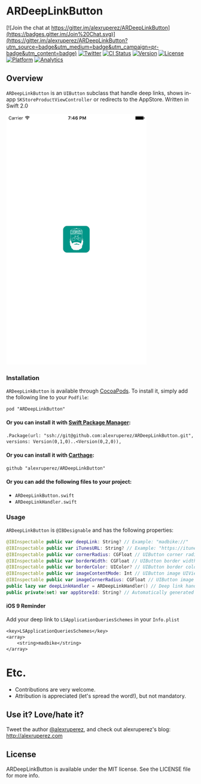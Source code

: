 # ARDeepLinkButton

[![Join the chat at https://gitter.im/alexruperez/ARDeepLinkButton](https://badges.gitter.im/Join%20Chat.svg)](https://gitter.im/alexruperez/ARDeepLinkButton?utm_source=badge&utm_medium=badge&utm_campaign=pr-badge&utm_content=badge)
[![Twitter](http://img.shields.io/badge/contact-@alexruperez-blue.svg?style=flat)](http://twitter.com/alexruperez)
[![CI Status](http://img.shields.io/travis/alexruperez/ARDeepLinkButton.svg?style=flat)](https://travis-ci.org/alexruperez/ARDeepLinkButton)
[![Version](https://img.shields.io/cocoapods/v/ARDeepLinkButton.svg?style=flat)](http://cocoadocs.org/docsets/ARDeepLinkButtong)
[![License](https://img.shields.io/cocoapods/l/ARDeepLinkButton.svg?style=flat)](http://cocoadocs.org/docsets/ARDeepLinkButton)
[![Platform](https://img.shields.io/cocoapods/p/ARDeepLinkButton.svg?style=flat)](http://cocoadocs.org/docsets/ARDeepLinkButton)
[![Analytics](https://ga-beacon.appspot.com/UA-55329295-1/ARDeepLinkButton/readme?pixel)](https://github.com/igrigorik/ga-beacon)

## Overview

`ARDeepLinkButton` is an `UIButton` subclass that handle deep links, shows in-app `SKStoreProductViewController` or redirects to the AppStore. Written in Swift 2.0

![ARDeepLinkButton Screenshot](https://raw.githubusercontent.com/alexruperez/ARDeepLinkButton/master/screenshot.png)

### Installation

`ARDeepLinkButton` is available through [CocoaPods](http://cocoapods.org). To install
it, simply add the following line to your `Podfile`:

    pod "ARDeepLinkButton"

#### Or you can install it with [Swift Package Manager](https://github.com/apple/swift-package-manager):

    .Package(url: "ssh://git@github.com:alexruperez/ARDeepLinkButton.git", versions: Version(0,1,0)..<Version(0,2,0)),

#### Or you can install it with [Carthage](https://github.com/Carthage/Carthage):

    github "alexruperez/ARDeepLinkButton"

#### Or you can add the following files to your project:
* `ARDeepLinkButton.swift`
* `ARDeepLinkHandler.swift`

### Usage

`ARDeepLinkButton` is `@IBDesignable` and has the following properties:

```swift
@IBInspectable public var deepLink: String? // Example: "madbike://"
@IBInspectable public var iTunesURL: String? // Example: "https://itunes.apple.com/us/app/madbike/id1067596651?mt=8"
@IBInspectable public var cornerRadius: CGFloat // UIButton corner radius.
@IBInspectable public var borderWidth: CGFloat // UIButton border width.
@IBInspectable public var borderColor: UIColor? // UIButton border color.
@IBInspectable public var imageContentMode: Int // UIButton image UIViewContentMode value. Example: 1 for .ScaleAspectFit
@IBInspectable public var imageCornerRadius: CGFloat // UIButton image corner radius.
public lazy var deepLinkHandler = ARDeepLinkHandler() // Deep link handler, here you have access to SKStoreProductViewController to customize it.
public private(set) var appStoreId: String? // Automatically generated when iTunesURL is setted.
```

#### iOS 9 Reminder

Add your deep link to `LSApplicationQueriesSchemes` in your `Info.plist`

```plist
<key>LSApplicationQueriesSchemes</key>
<array>
    <string>madbike</string>
</array>
```

# Etc.

* Contributions are very welcome.
* Attribution is appreciated (let's spread the word!), but not mandatory.

## Use it? Love/hate it?

Tweet the author [@alexruperez](http://twitter.com/alexruperez), and check out alexruperez's blog: http://alexruperez.com

## License

ARDeepLinkButton is available under the MIT license. See the LICENSE file for more info.
